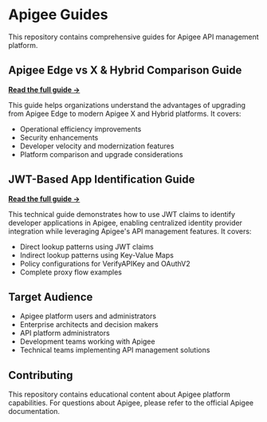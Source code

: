 # Apigee Guides

This repository contains comprehensive guides for Apigee API management platform.

## Apigee Edge vs X & Hybrid Comparison Guide

**[Read the full guide →](edge-vs-x-hybrid.md)**

This guide helps organizations understand the advantages of upgrading from Apigee Edge to modern Apigee X and Hybrid platforms. It covers:

- Operational efficiency improvements
- Security enhancements
- Developer velocity and modernization features
- Platform comparison and upgrade considerations

## JWT-Based App Identification Guide

**[Read the full guide →](app-dev-lookup-by-jwt.md)**

This technical guide demonstrates how to use JWT claims to identify developer applications in Apigee, enabling centralized identity provider integration while leveraging Apigee's API management features. It covers:

- Direct lookup patterns using JWT claims
- Indirect lookup patterns using Key-Value Maps
- Policy configurations for VerifyAPIKey and OAuthV2
- Complete proxy flow examples

## Target Audience

- Apigee platform users and administrators
- Enterprise architects and decision makers
- API platform administrators
- Development teams working with Apigee
- Technical teams implementing API management solutions

## Contributing

This repository contains educational content about Apigee platform capabilities. For questions about Apigee, please refer to the official Apigee documentation. 